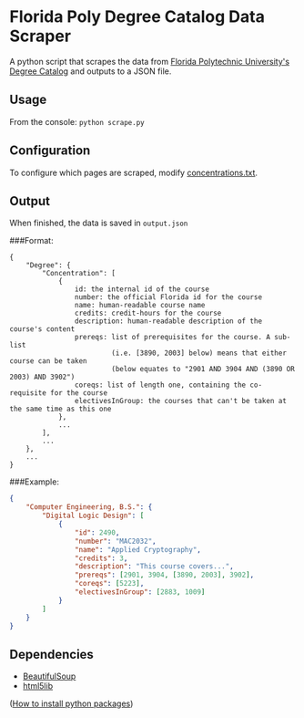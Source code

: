 # Florida Poly Degree Catalog Data Scraper
A python script that scrapes the data from [Florida Polytechnic University's Degree Catalog](http://floridapolytechnic.catalog.acalog.com/index.php?catoid=7) and outputs to a JSON file.

## Usage
From the console:
`python scrape.py`


## Configuration
To configure which pages are scraped, modify [concentrations.txt](concentrations.txt).

## Output
When finished, the data is saved in `output.json`

###Format:
```
{
    "Degree": {
        "Concentration": [
            {
                id: the internal id of the course
                number: the official Florida id for the course
                name: human-readable course name
                credits: credit-hours for the course
                description: human-readable description of the course's content
                prereqs: list of prerequisites for the course. A sub-list
                         (i.e. [3890, 2003] below) means that either course can be taken
                         (below equates to "2901 AND 3904 AND (3890 OR 2003) AND 3902")
                coreqs: list of length one, containing the co-requisite for the course
                electivesInGroup: the courses that can't be taken at the same time as this one
            },
            ...
        ],
        ...
    },
    ...
}
```

###Example:
```json
{
    "Computer Engineering, B.S.": {
        "Digital Logic Design": [
            {
                "id": 2490,
                "number": "MAC2032",
                "name": "Applied Cryptography",
                "credits": 3,
                "description": "This course covers...",
                "prereqs": [2901, 3904, [3890, 2003], 3902],
                "coreqs": [5223],
                "electivesInGroup": [2883, 1009]
            }
        ]
    }
}
```

## Dependencies
* [BeautifulSoup](https://www.crummy.com/software/BeautifulSoup/)
* [html5lib](https://pypi.python.org/pypi/html5lib)

([How to install python packages](https://packaging.python.org/installing/))
